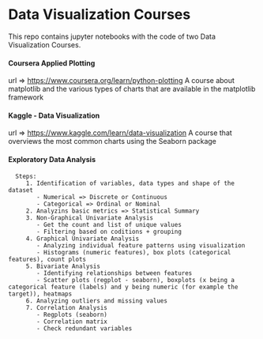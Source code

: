# Data Visualization Courses

This repo contains jupyter notebooks with the code of two Data Visualization Courses.


#### Coursera Applied Plotting
   url => https://www.coursera.org/learn/python-plotting
   A course about matplotlib and the various types of charts that are available in the matplotlib framework
   
#### Kaggle - Data Visualization
  url => https://www.kaggle.com/learn/data-visualization
  A course that overviews the most common charts using the Seaborn package


#### Exploratory Data Analysis
      Steps:
         1. Identification of variables, data types and shape of the dataset
            - Numerical => Discrete or Continuous
            - Categorical => Ordinal or Nominal
         2. Analyzins basic metrics => Statistical Summary
         3. Non-Graphical Univariate Analysis
            - Get the count and list of unique values
            - Filtering based on coditions + grouping
         4. Graphical Univariate Analysis
            - Analyzing individual feature patterns using visualization
            - Histograms (numeric features), box plots (categorical features), count plots
         5. Bivariate Analysis
            - Identifying relationships between features
            - Scatter plots (regplot - seaborn), boxplots (x being a categorical feature (labels) and y being numeric (for example the target)), heatmaps
         6. Analyzing outliers and missing values
         7. Correlation Analysis
            - Regplots (seaborn)
            - Correlation matrix
            - Check redundant variables
     
